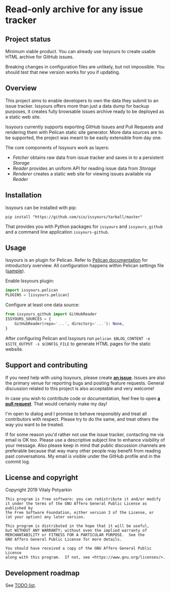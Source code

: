 # Read-only archive for any issue tracker

## Project status

Minimum viable product. You can already use Issyours to create usable HTML
archive for GitHub issues.

Breaking changes in configuration files are unlikely, but not impossible.
You should test that new version works for you if updating.


## Overview

This project aims to enable developers to own the data they submit to an issue
tracker. Issyours offers more than just a data dump for backup purposes, it
creates fully browsable issues archive ready to be deployed as a static web
site.

Issyours currently supports exporting GitHub Issues and Pull Requests and
rendering them with Pelican static site generator. More data sources are to be
supported, the project was meant to be easily extensible from day one.

The core components of Issyours work as layers:

- *Fetcher* obtains raw data from issue tracker and saves in to a persistent
  *Storage*
- *Reader* provides an uniform API for reading issue data from *Storage*
- *Renderer* creates a static web site for viewing issues available via
  *Reader*

## Installation

Issyours can be installed with pip:

```
pip install "https://github.com/sio/issyours/tarball/master"
```

That provides you with Python packages for `issyours` and `issyours_github`
and a command line application `issyours-github`.


## Usage

Issyours is an plugin for Pelican. Refer to [Pelican documentation] for
introductory overview. All configuration happens within Pelican settings file
([sample]).

Enable Issyours plugin:

```python
import issyours.pelican
PLUGINS = [issyours.pelican]
```

Configure at least one data source:

```python
from issyours_github import GitHubReader
ISSYOURS_SOURCES = {
    GitHubReader(repo='...', directory='...'): None,
}
```

After configuring Pelican and Issyours run `pelican $BLOG_CONTENT -o
$SITE_OUTPUT -s $CONFIG_FILE` to generate HTML pages for the static website.

[Pelican documentation]: http://docs.getpelican.com/en/stable/
[sample]: pelican_demo.py


## Support and contributing

If you need help with using Issyours, please create
**[an issue](https://github.com/sio/issyours/issues)**. Issues are also the
primary venue for reporting bugs and posting feature requests. General
discussion related to this project is also acceptable and very welcome!

In case you wish to contribute code or documentation, feel free to open **[a
pull request](https://github.com/sio/issyours/pulls)**. That would certainly
make my day!

I'm open to dialog and I promise to behave responsibly and treat all
contributors with respect. Please try to do the same, and treat others the way
you want to be treated.

If for some reason you'd rather not use the issue tracker, contacting me via
email is OK too. Please use a descriptive subject line to enhance visibility
of your message. Also please keep in mind that public discussion channels are
preferable because that way many other people may benefit from reading past
conversations. My email is visible under the GitHub profile and in the commit
log.


## License and copyright

Copyright 2019 Vitaly Potyarkin

    This program is free software: you can redistribute it and/or modify
    it under the terms of the GNU Affero General Public License as published by
    the Free Software Foundation, either version 3 of the License, or
    (at your option) any later version.

    This program is distributed in the hope that it will be useful,
    but WITHOUT ANY WARRANTY; without even the implied warranty of
    MERCHANTABILITY or FITNESS FOR A PARTICULAR PURPOSE.  See the
    GNU Affero General Public License for more details.

    You should have received a copy of the GNU Affero General Public License
    along with this program.  If not, see <https://www.gnu.org/licenses/>.


## Development roadmap

See [TODO list](TODO.md).
